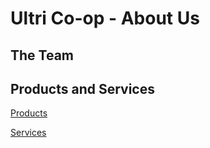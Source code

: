 <script setup>
import { VPTeamMembers } from 'vitepress/theme'

const members = [
  {
    avatar: 'https://handbook.opensociocracy.org/team/brian.jpg',
    name: 'Brian Winkers',
    title: 'Founding Member',
    links: [
      { icon: 'github', link: 'https://github.com/bwinkers' },
      { icon: 'linkedin', link: 'https://www.linkedin.com/in/bwinkers/' }
    ],
    desc: 'Over 35 years experience with startups, community building and web development.'
  },
  {
    avatar: 'https://handbook.opensociocracy.org/team/will.png',
    name: 'Will Stedden',
    title: 'Founding Member',
    links: [
      { icon: 'github', link: 'https://github.com/stedn' },
      { icon: 'mastodon', link: 'https://sigmoid.social/@bonkerfield' },
      { icon: 'linkedin', link: 'https://linkedin.com/in/willstedden' }
    ],
    desc: 'Likes to build things, has a passion for economic democracy and getting stuff done.'
  },
  {
    avatar: 'https://www.ultri.com/team/diego.jpeg',
    name: 'Diego Acevedo',
    title: 'Founding Member',
    links: [
      { icon: 'linkedin', link: 'https://www.linkedin.com/in/diegoacevedonetwork/' }
    ],
    desc: 'Democratic workplace advocate.'
  },
]
</script>

# Ultri Co-op - About Us

## The Team

<VPTeamMembers size="small" :members="members" />

## Products and Services

[Products](/tech-coop-products/)

[Services](/tech-coop-services/)
